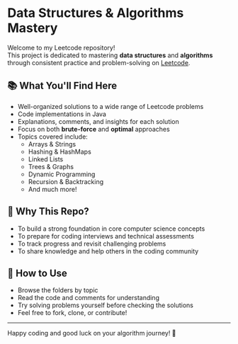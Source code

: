 # Data Structures & Algorithms Mastery

Welcome to my Leetcode repository!  
This project is dedicated to mastering **data structures** and **algorithms** through consistent practice and problem-solving on [Leetcode](https://leetcode.com/).

## 📚 What You'll Find Here

- Well-organized solutions to a wide range of Leetcode problems
- Code implementations in Java
- Explanations, comments, and insights for each solution
- Focus on both **brute-force** and **optimal** approaches
- Topics covered include:
  - Arrays & Strings
  - Hashing & HashMaps
  - Linked Lists
  - Trees & Graphs
  - Dynamic Programming
  - Recursion & Backtracking
  - And much more!

## 🚀 Why This Repo?

- To build a strong foundation in core computer science concepts
- To prepare for coding interviews and technical assessments
- To track progress and revisit challenging problems
- To share knowledge and help others in the coding community

## 📝 How to Use

- Browse the folders by topic
- Read the code and comments for understanding
- Try solving problems yourself before checking the solutions
- Feel free to fork, clone, or contribute!

---

Happy coding and good luck on your algorithm journey! 🚀
